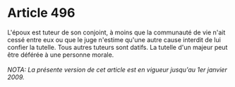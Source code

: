 # Article 496

L'époux est tuteur de son conjoint, à moins que la communauté de vie n'ait cessé entre eux ou que le juge n'estime qu'une autre cause interdit de lui confier la tutelle. Tous autres tuteurs sont datifs.   La tutelle d'un majeur peut être déférée à une personne morale.<br/><br/><i>NOTA:  La présente version de cet article est en vigueur jusqu'au 1er janvier 2009.</i>